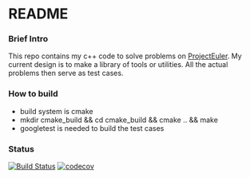 # README #

### Brief Intro  ###

This repo contains my c++ code to solve problems on [ProjectEuler](https://projecteuler.net). My current design is to make a library of tools or utilities. All the actual problems then serve as test cases.

### How to build ###

* build system is cmake
* mkdir cmake_build && cd cmake_build && cmake .. && make
* googletest is needed to build the test cases

### Status ###

[![Build Status](https://travis-ci.org/qiukailu/my-prj-euler.svg?branch=master)](https://travis-ci.org/qiukailu/my-prj-euler)
[![codecov](https://codecov.io/gh/qiukailu/my-prj-euler/branch/master/graph/badge.svg)](https://codecov.io/gh/qiukailu/my-prj-euler)

